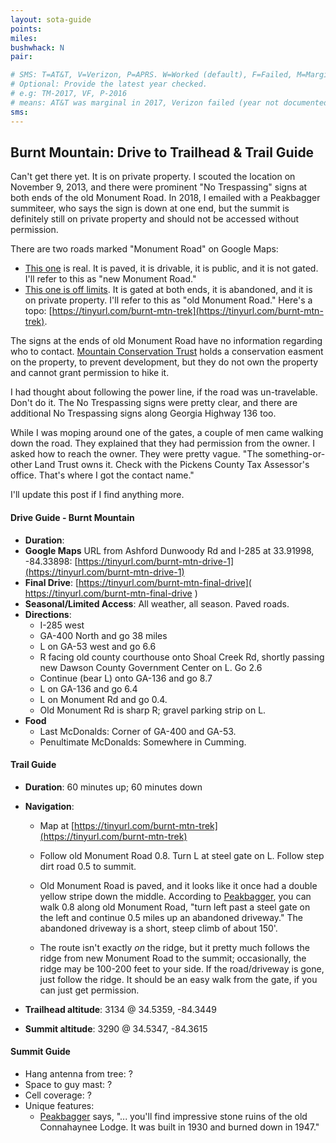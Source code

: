 ```yaml
---
layout: sota-guide
points: 
miles: 
bushwhack: N
pair: 

# SMS: T=AT&T, V=Verizon, P=APRS. W=Worked (default), F=Failed, M=Marginal (some failed).
# Optional: Provide the latest year checked.
# e.g: TM-2017, VF, P-2016
# means: AT&T was marginal in 2017, Verizon failed (year not documented), APRS worked in 2016.
sms: 
---
```

Burnt Mountain: Drive to Trailhead & Trail Guide
--------------------------------------------------------

Can't get there yet.  It is on private property.  I scouted the location on November 9, 2013, and there were prominent "No Trespassing" signs at both ends of the old Monument Road.  In 2018, I emailed with a Peakbagger summiteer, who says the sign is down at one end, but the summit is definitely still on private property and should not be accessed without permission.

There are two roads marked "Monument Road" on Google Maps:

* [This one](https://www.google.com/maps/dir/34.540904,-84.34373/34.531328,+-84.342115/@34.537234,-84.3479005,16z/data=!3m1!4b1!4m7!4m6!1m0!1m3!2m2!1d-84.342115!2d34.531328!3e0) is real.  It is paved, it is drivable, it is public, and it is not gated.  I'll refer to this as "new Monument Road."
* [This one is off limits](https://www.google.com/maps/dir/34.536270,+-84.345047/34.5433937,-84.3692373/@34.538432,-84.3661273,16z/data=!4m7!4m6!1m3!2m2!1d-84.345047!2d34.53627!1m0!3e0). It is gated at both ends, it is abandoned, and it is on private property. I'll refer to this as "old Monument Road."  Here's a topo: [https://tinyurl.com/burnt-mtn-trek](https://tinyurl.com/burnt-mtn-trek).

The signs at the ends of old Monument Road have no information regarding who to contact.  [Mountain Conservation Trust](http://www.mctga.org/) holds a conservation easment on the property, to prevent development, but they do not own the property and cannot grant permission to hike it.

I had thought about following the power line, if the road was un-travelable.  Don't do it.  The No Trespassing signs were pretty clear, and there are additional No Trespassing signs along Georgia Highway 136 too.

While I was moping around one of the gates, a couple of men came walking down the road.  They explained that they had permission from the owner.  I asked how to reach the owner.  They were pretty vague.  "The something-or-other Land Trust owns it.  Check with the Pickens County Tax Assessor's office.  That's where I got the contact name."

I'll update this post if I find anything more.



#### Drive Guide - Burnt Mountain

* **Duration**: 
* **Google Maps** URL from Ashford Dunwoody Rd and I-285 at 33.91998, -84.33898: [https://tinyurl.com/burnt-mtn-drive-1](https://tinyurl.com/burnt-mtn-drive-1)
* **Final Drive**: [https://tinyurl.com/burnt-mtn-final-drive]( https://tinyurl.com/burnt-mtn-final-drive  )
* **Seasonal/Limited Access**: All weather, all season.  Paved roads.
* **Directions**:
    * I-285 west
    * GA-400 North and go 38 miles
    * L on GA-53 west and go 6.6
    * R facing old county courthouse onto Shoal Creek Rd, shortly passing new Dawson County Government Center on L.  Go 2.6
    * Continue (bear L) onto GA-136 and go 8.7
    * L on GA-136 and go 6.4
    * L on Monument Rd and go 0.4.
    * Old Monument Rd is sharp R; gravel parking strip on L.
* **Food**
    * Last McDonalds: Corner of GA-400 and GA-53.
    * Penultimate McDonalds: Somewhere in Cumming.

#### Trail Guide

* **Duration**: 60 minutes up; 60 minutes down

* **Navigation**:

    * Map at  [https://tinyurl.com/burnt-mtn-trek](https://tinyurl.com/burnt-mtn-trek)

    * Follow old Monument Road 0.8. Turn L at steel gate on L. Follow step dirt road 0.5 to summit.

    * Old Monument Road is paved, and it looks like it once had a double yellow stripe down the middle.   According to [Peakbagger](http://www.peakbagger.com/climber/ascent.aspx?aid=945489), you can walk 0.8 along old Monument Road, "turn left past a steel gate on the left and continue 0.5 miles up an abandoned driveway." The abandoned driveway is a short, steep climb of about 150'.

    * The route isn't exactly *on* the ridge, but it pretty much follows the ridge from new Monument Road to the summit; occasionally, the ridge may be 100-200 feet to your side.  If the road/driveway is gone, just follow the ridge.  It should be an easy walk from the gate, if you can just get permission.

* **Trailhead altitude**: 3134 @ 34.5359, -84.3449

* **Summit altitude**: 3290 @ 34.5347, -84.3615

#### Summit Guide

* Hang antenna from tree: ?
* Space to guy mast: ?
* Cell coverage: ?
* Unique features:
    * [Peakbagger](http://www.peakbagger.com/climber/ascent.aspx?aid=945489) says, "... you'll find impressive stone ruins of the old Connahaynee Lodge. It was built in 1930 and burned down in 1947."

